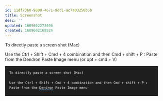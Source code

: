 ```yaml
---
id: 11df7360-9000-4671-9dd1-ac7a03250b6b
title: Screenshot
desc: ''
updated: 1609602272696
created: 1609602168524
---
```


To directly paste a screen shot (Mac)

Use the Ctrl + Shift + Cmd + 4 combination and then Cmd + shift + P : Paste from the Dendron Paste Image menu (or opt + cmd + V)


![](/assets/images/2021-01-02-16-44-09.png)